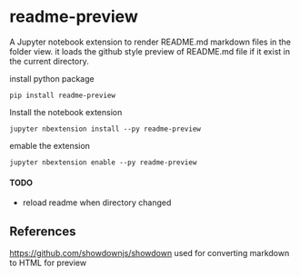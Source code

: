 # readme-preview

A Jupyter notebook extension to render README.md markdown files in the folder view. 
it loads the github style preview of README.md file if it exist in the current directory.

install python package  

    pip install readme-preview

Install the notebook extension  
  
    jupyter nbextension install --py readme-preview

emable the extension  

    jupyter nbextension enable --py readme-preview
    


#### TODO

* reload readme when directory changed

## References

https://github.com/showdownjs/showdown used for converting markdown to HTML for preview


